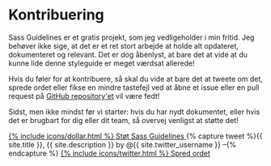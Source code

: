 
# Kontribuering

Sass Guidelines er et gratis projekt, som jeg vedligeholder i min fritid. Jeg behøver ikke sige, at det er et ret stort arbejde at holde alt opdateret, dokumenteret og relevant. Det er dog åbenlyst, at bare det at vide at du kunne lide denne styleguide er meget værdsat allerede!

Hvis du føler for at kontribuere, så skal du vide at bare det at tweete om det, sprede ordet eller fikse en mindre tastefejl ved at åbne et issue eller en pull request på [GitHub repository'et](https://github.com/HugoGiraudel/sass-guidelines) vil være fedt!

Sidst, men ikke mindst før vi starter: hvis du har nydt dokumentet, eller hvis det er brugbart for dig eller dit team, så overvej venligst at støtte det!

<div class="button-wrapper">
  <a href="https://gum.co/sass-guidelines" target="_blank" class="button">
    {% include icons/dollar.html %}
    Støt Sass Guidelines
  </a>
  {% capture tweet %}{{ site.title }}, {{ site.description }} by @{{ site.twitter_username }} –{% endcapture %}
  <a href="https://twitter.com/share?text={{ tweet | cgi_escape }}&url={{ site.url }}" target="_blank" class="button">
    {% include icons/twitter.html %}
    Spred ordet
  </a>
</div>
